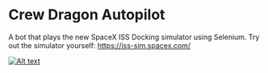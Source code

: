 # Crew Dragon Autopilot
A bot that plays the new SpaceX ISS Docking simulator using Selenium.
Try out the simulator yourself: https://iss-sim.spacex.com/

[![Alt text](https://img.youtube.com/vi/LDN2DMmKAbM/0.jpg)](https://www.youtube.com/watch?v=LDN2DMmKAbM)
